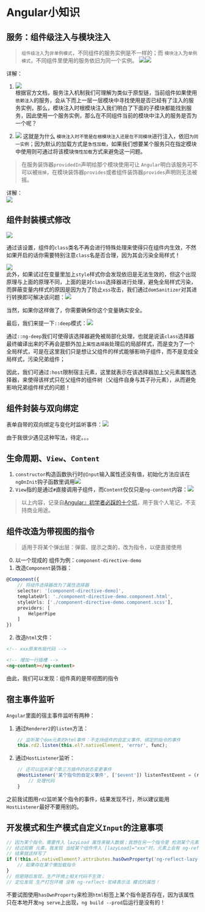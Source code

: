 # Angular小知识
## 服务：组件级注入与模块注入
> `组件级注入`为`非单例模式`，不同组件的服务实例是不一样的；而 `模块注入`为`单例模式`，不同组件里使用的服务依旧为同一个实例。
![](https://cdn.jsdelivr.net/gh/Huansheng1/myimg/PicGo/20201031115847.png)![](https://cdn.jsdelivr.net/gh/Huansheng1/myimg/PicGo/20201031115905.png)

详解：  
1. ![](https://cdn.jsdelivr.net/gh/Huansheng1/myimg/PicGo/20201031104751.png)  
 根据官方文档，服务注入机制我们可理解为类似于原型链，当前组件如果使用`依赖注入`的服务，会从下而上一层一层模块中寻找使用是否已经有了注入的服务实例，那么，模块注入时根模块注入我们明白了下面的子模块都能找到服务，因此使用一个服务实例，那么在不同组件当前的模块中注入的服务是否为一个呢？

2. ![](https://cdn.jsdelivr.net/gh/Huansheng1/myimg/PicGo/20201031105306.png)
这就是为什么 `模块注入时不管是在根模块注入还是在不同模块`进行注入，依旧`为同一实例`；因为默认的加载方式是`急性加载`，如果我们想要某个服务只在指定模块中使用则可通过将该模块`惰性加载`方式来避免这一问题。


> 在服务装饰器`providedIn`声明给那个模块使用可让 `Angular`明白该服务可不可以被`摇掉`，在模块装饰器`provides`或者组件装饰器`provides`声明则无法被摇。

详解：  
![](https://cdn.jsdelivr.net/gh/Huansheng1/myimg/PicGo/20201031105919.png)

## 组件封装模式修改
![](https://cdn.jsdelivr.net/gh/Huansheng1/myimg/PicGo/20201031110605.png)

通过该设置，组件的`class`类名不再会进行特殊处理来使得只在组件内生效，不然如果开启的话你需要特别注意`class`名是否合理，因为其会污染全局样式！


![](https://cdn.jsdelivr.net/gh/Huansheng1/myimg/PicGo/20201031111250.png)  
此外，如果试过在变量里加上`style`样式你会发现依旧是无法生效的，但这个出现原理与上面的原理不同，上面的是对`class`选择器进行处理，避免全局样式污染，而屏蔽变量内样式的原因是因为为了防止`xss`攻击，我们通过`domSanitizer`对其进行转换即可解决该问题：![](https://cdn.jsdelivr.net/gh/Huansheng1/myimg/PicGo/20201031110947.png)

当然，如果你这样做了，你需要确保你这个变量确实安全。

最后，我们来提一下`::deep`模式：![](https://cdn.jsdelivr.net/gh/Huansheng1/myimg/PicGo/20201031111645.png)

通过`::ng-deep`我们可使得该选择器避免被局部化处理，也就是说该`class`选择器最终编译出来的不再会是额外加上`属性选择器`处理后的局部样式，而是变为了一个全局样式，可是在这里我们只是想让父组件的样式能够影响子组件，而不是变成全局样式，污染兄弟组件；

因此，我们可通过`:host`限制宿主元素，这里就表示在该选择器加上父元素属性选择器，来使得该样式只在父组件的组件树（父组件自身与其子孙元素），从而避免影响兄弟组件样式的问题！

## 组件封装与双向绑定
表单自带的双向绑定与变化时监听事件：![](https://cdn.jsdelivr.net/gh/Huansheng1/myimg/PicGo/20201031113229.png)

由于我很少遇见这种写法，待定。。。

## 生命周期、`View`、`Content`
1. `constructor`构造函数执行时`@Input`输入属性还没有值，初始化方法应该在`ngOnInit`钩子函数里调用![](https://cdn.jsdelivr.net/gh/Huansheng1/myimg/PicGo/20201031115041.png)
2. `View`指的是通过`#`直接调用子组件，而`Content`仅仅只是`ng-content`内容：![](https://cdn.jsdelivr.net/gh/Huansheng1/myimg/PicGo/20201031114446.png)

> 以上内容，记录自[Angular』初学者必踩的十个坑](https://www.bilibili.com/video/BV1sZ4y1x7pP?from=search&seid=8078396507219473471)，用于我个人笔记，不支持商业用途。

## 组件改造为带视图的指令
> 适用于将某个弹出层：弹窗、提示之类的，改为指令，以便直接使用

0. 以一个现成的 组件为例：`component-directive-demo`
1. 改造`Component`装饰器：
```ts
@Component({
    // 将组件选择器改为了属性选择器
    selector: '[component-directive-demo]',
    templateUrl: './component-directive-demo.component.html',
    styleUrls: ['./component-directive-demo.component.scss'],
    providers: [
        HelperPipe
    ]
})
```
2. 改造`html`文件：
```html
<!-- xxx原来布局代码 -->

<!-- 增加一行插槽 -->
<ng-content></ng-content>
```

由此，我们可以发现：组件真的是带视图的指令

## 宿主事件监听
`Angular`里面的宿主事件监听有两种：
1. 通过`Renderer2`的`listen`方法：
```ts
    // 监听某个dom元素的html事件：不支持组件的自定义事件、绑定的指令的事件
    this.rd2.listen(this.el?.nativeElement, 'error', func);
```
2. 通过`HostListener`监听：
```ts
    // 还可以监听某个第三方插件的状态变更事件
    @HostListener('某个指令的自定义事件', ['$event']) listenTestEvent = (result) => {
        // 处理代码
    }
```
之前我试图用`rd2`监听某个指令的事件，结果发现不行，所以建议能用`HostListener`最好不要用别的。
## 开发模式和生产模式自定义`Input`的注意事项
```ts
// 因为某个指令，需要传入 lazyLoad 属性来输入数据；我想在另一个指令里 检测某个元素上是否存在该指令
// 经过观察 元素，我发现 当给某个组件传入 [lazyLoad]="xxx"时，元素上会有 ng-reflect-驼峰表示法 的方式存在某个属性
// 结果就这样写了
if (!this.el.nativeElement?.attributes.hasOwnProperty('ng-reflect-lazy-image')){
    // 如果存在某个懒加载指令
}
// 但是随后发现，生产环境上相关代码不生效；
// 定位发现 生产打包环境 没有 ng-reflect-驼峰表示法 模式的属性！
```
不要试图使用`hasOwnProperty`来检测`html`标签上某个指令是否存在，因为该属性只在本地开发`ng serve`上出现，`ng build --prod`后运行是没有的！